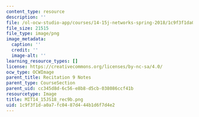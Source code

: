 ```yaml
---
content_type: resource
description: ''
file: /ol-ocw-studio-app/courses/14-15j-networks-spring-2018/1c9f3f1da0a7fc0487d444b1d6f7d4e2_MIT14_15JS18_rec9b.png
file_size: 21515
file_type: image/png
image_metadata:
  caption: ''
  credit: ''
  image-alt: ''
learning_resource_types: []
license: https://creativecommons.org/licenses/by-nc-sa/4.0/
ocw_type: OCWImage
parent_title: Recitation 9 Notes
parent_type: CourseSection
parent_uid: cc345d8d-6c56-e8b8-d5cb-038086ccf41b
resourcetype: Image
title: MIT14_15JS18_rec9b.png
uid: 1c9f3f1d-a0a7-fc04-87d4-44b1d6f7d4e2
---
```

